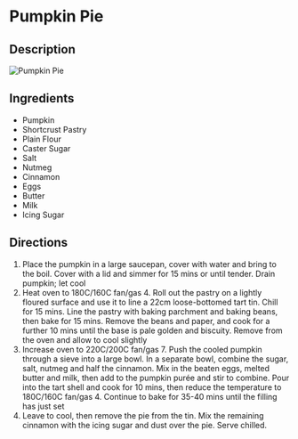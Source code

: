 # Pumpkin Pie

## Description
![Pumpkin Pie](https://www.themealdb.com/images/media/meals/usuqtp1511385394.jpg "Pumpkin Pie")

## Ingredients
- Pumpkin
- Shortcrust Pastry
- Plain Flour
- Caster Sugar
- Salt
- Nutmeg
- Cinnamon
- Eggs
- Butter
- Milk
- Icing Sugar

## Directions
1. Place the pumpkin in a large saucepan, cover with water and bring to the boil. Cover with a lid and simmer for 15 mins or until tender. Drain pumpkin; let cool
2. Heat oven to 180C/160C fan/gas 4. Roll out the pastry on a lightly floured surface and use it to line a 22cm loose-bottomed tart tin. Chill for 15 mins. Line the pastry with baking parchment and baking beans, then bake for 15 mins. Remove the beans and paper, and cook for a further 10 mins until the base is pale golden and biscuity. Remove from the oven and allow to cool slightly
3. Increase oven to 220C/200C fan/gas 7. Push the cooled pumpkin through a sieve into a large bowl. In a separate bowl, combine the sugar, salt, nutmeg and half the cinnamon. Mix in the beaten eggs, melted butter and milk, then add to the pumpkin purée and stir to combine. Pour into the tart shell and cook for 10 mins, then reduce the temperature to 180C/160C fan/gas 4. Continue to bake for 35-40 mins until the filling has just set
4. Leave to cool, then remove the pie from the tin. Mix the remaining cinnamon with the icing sugar and dust over the pie. Serve chilled.
